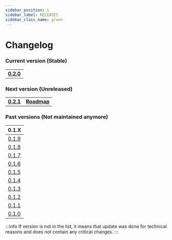 ```yaml
---
sidebar_position: 1
sidebar_label: RELEASES
sidebar_class_name: green
---
```


# Changelog

### Current version (Stable)

|   |
|---|
|__[0.2.0](/docs/changelog/0.2.0)__|

### Next version (Unreleased)

|   |   |
|---|---|
|__[0.2.1](/docs/changelog/0.2.1)__| __[Roadmap](/roadmap)__|

### Past versions (Not maintained anymore)

| 0.1.X |
|---|
| [0.1.9](/docs/changelog/0.1.9) |
| [0.1.8](/docs/changelog/0.1.8) |
| [0.1.7](/docs/changelog/0.1.7) |
| [0.1.6](/docs/changelog/0.1.6) |
| [0.1.5](/docs/changelog/0.1.5) |
| [0.1.4](/docs/changelog/0.1.4) |
| [0.1.3](/docs/changelog/0.1.3) |
| [0.1.2](/docs/changelog/0.1.2) |
| [0.1.1](/docs/changelog/0.1.1) |
| [0.1.0](/docs/changelog/0.1.0) |

:::info
If version is not in the list, it means that update was done for technical reasons and does not contain any critical changes.
:::

